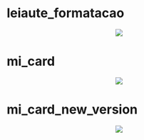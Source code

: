 # leiaute_formatacao
<div align="center">
    <img src="https://i.ibb.co/1mgG0bY/Captura-de-tela-de-2021-04-27-20-27-10.png"</img> 
</div>

# mi_card
<div align="center">
    <img src="https://i.ibb.co/Cn52HRg/Captura-de-tela-de-2021-04-27-20-22-09.png"</img> 
</div>

# mi_card_new_version

<div align="center">
    <img src="https://i.ibb.co/zQ19nKd/Captura-de-tela-de-2021-04-28-20-47-16.png"</img> 
</div>
